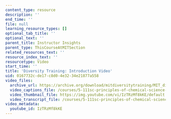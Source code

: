 ```yaml
---
content_type: resource
description: ''
end_time: ''
file: null
learning_resource_types: []
optional_tab_title: ''
optional_text: ''
parent_title: Instructor Insights
parent_type: ThisCourseAtMITSection
related_resources_text: ''
resource_index_text: ''
resourcetype: Video
start_time: ''
title: 'Diversity Training: Introduction Video'
uid: 0167732c-de17-c8d0-4e32-34e21877a558
video_files:
  archive_url: https://archive.org/download/mitdiversitytraining/MIT_diversity_training_intro_300k.mp4
  video_captions_file: /courses/5-111sc-principles-of-chemical-science-fall-2014/406b55eaf7675474b4893c19cad7579a_IzTRzMf8kKE.vtt
  video_thumbnail_file: https://img.youtube.com/vi/IzTRzMf8kKE/default.jpg
  video_transcript_file: /courses/5-111sc-principles-of-chemical-science-fall-2014/15683ea890e2174fc3ce15e54002f970_IzTRzMf8kKE.pdf
video_metadata:
  youtube_id: IzTRzMf8kKE
---
```

